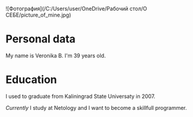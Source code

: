  ![Фотография](/C:/Users/user/OneDrive/Рабочий стол/О СЕБЕ/picture_of_mine.jpg)

# Personal data
My name is Veronika B.
I'm 39 years old.

# Education
I used to graduate from Kaliningrad State Universaty in 2007.

_Currently_ I study at Netology and I want to become a skillfull programmer.
